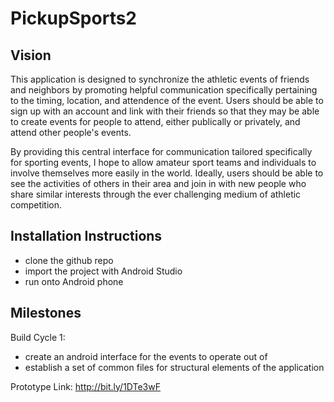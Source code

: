 # PickupSports2
## Vision
This application is designed to synchronize the athletic events of friends and neighbors by promoting helpful communication specifically pertaining to the timing, location, and attendence of the event. Users should be able to sign up with an account and link with their friends so that they may be able to create events for people to attend, either publically or privately, and attend other people's events. 

By providing this central interface for communication tailored specifically for sporting events, I hope to allow amateur sport teams and individuals to involve themselves more easily in the world. Ideally, users should be able to see the activities of others in their area and join in with new people who share similar interests through the ever challenging medium of athletic competition.

## Installation Instructions
 * clone the github repo
 * import the project with Android Studio
 * run onto Android phone

## Milestones
Build Cycle 1:
 * create an android interface for the events to operate out of
 * establish a set of common files for structural elements of the application

Prototype Link: http://bit.ly/1DTe3wF
